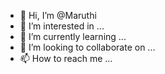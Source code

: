 - 👋 Hi, I’m @Maruthi
- 👀 I’m interested in ...
- 🌱 I’m currently learning ...
- 💞️ I’m looking to collaborate on ...
- 📫 How to reach me ...

<!---
maruthipa/maruthipa is a ✨ special ✨ repository because its `README.md` (this file) appears on your GitHub profile.
You can click the Preview link to take a look at your changes.
--->
